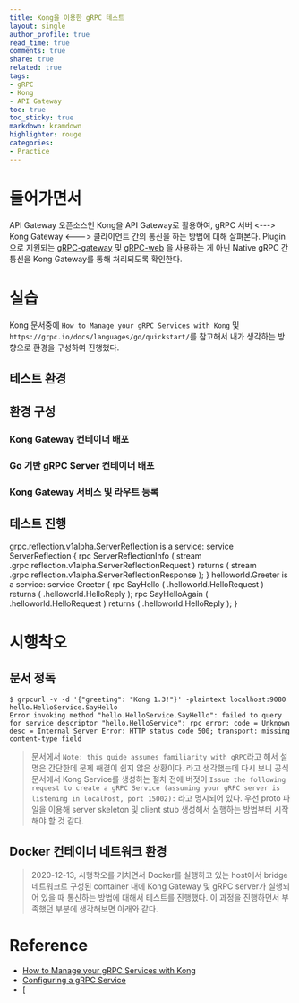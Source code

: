 ```yaml
---
title: Kong을 이용한 gRPC 테스트
layout: single
author_profile: true
read_time: true
comments: true
share: true
related: true
tags:
- gRPC
- Kong
- API Gateway
toc: true
toc_sticky: true
markdown: kramdown
highlighter: rouge
categories:
- Practice
---
```


# 들어가면서
API Gateway 오픈소스인 Kong을 API Gateway로 활용하여, gRPC 서버 <---> Kong Gateway <--->  클라이언트 간의 통신을 하는 방법에 대해 살펴본다.
Plugin으로 지원되는 [gRPC-gateway](https://docs.konghq.com/hub/kong-inc/grpc-gateway/) 및 [gRPC-web](https://docs.konghq.com/hub/kong-inc/grpc-web/) 을 사용하는 게 아닌 Native gRPC 간 통신을 Kong Gateway를 통해 처리되도록 확인한다. 

# 실습
Kong 문서중에 `How to Manage your gRPC Services with Kong` 및 `https://grpc.io/docs/languages/go/quickstart/`를 참고해서 내가 생각하는 방향으로 환경을 구성하여 진행했다. 

## 테스트 환경

## 환경 구성

### Kong Gateway 컨테이너 배포

### Go 기반 gRPC Server 컨테이너 배포

### Kong Gateway 서비스 및 라우트 등록

## 테스트 진행
grpc.reflection.v1alpha.ServerReflection is a service:
service ServerReflection {
  rpc ServerReflectionInfo ( stream .grpc.reflection.v1alpha.ServerReflectionRequest ) returns ( stream .grpc.reflection.v1alpha.ServerReflectionResponse );
}
helloworld.Greeter is a service:
service Greeter {
  rpc SayHello ( .helloworld.HelloRequest ) returns ( .helloworld.HelloReply );
  rpc SayHelloAgain ( .helloworld.HelloRequest ) returns ( .helloworld.HelloReply );
}
# 시행착오

## 문서 정독
```shell
$ grpcurl -v -d '{"greeting": "Kong 1.3!"}' -plaintext localhost:9080 hello.HelloService.SayHello
Error invoking method "hello.HelloService.SayHello": failed to query for service descriptor "hello.HelloService": rpc error: code = Unknown desc = Internal Server Error: HTTP status code 500; transport: missing content-type field
```

> 문서에서 `Note: this guide assumes familiarity with gRPC`라고 해서 설명은 간단한데 문제 해결이 쉽지 않은 상황이다. 
라고 생각했는데 다시 보니 공식 문서에서 Kong Service를 생성하는 절차 전에 버젓이 `Issue the following request to create a gRPC Service (assuming your gRPC server is listening in localhost, port 15002):` 라고 명시되어 있다.
우선 proto 파일을 이용해 server skeleton 및 client stub 생성해서 실행하는 방법부터 시작해야 할 것 같다.

## Docker 컨테이너 네트워크 환경

> 2020-12-13, 시행착오를 거치면서 Docker를 실행하고 있는 host에서 bridge 네트워크로 구성된 container 내에 Kong Gateway 및 gRPC server가 실행되어 있을 때 통신하는 방법에 대해서 테스트를 진행했다. 이 과정을 진행하면서 부족했던 부분에 생각해보면 아래와 같다.

## 

# Reference
* [How to Manage your gRPC Services with Kong](https://konghq.com/blog/manage-grpc-services-kong/)
* [Configuring a gRPC Service](https://docs.konghq.com/2.2.x/getting-started/configuring-a-grpc-service/)
* [
